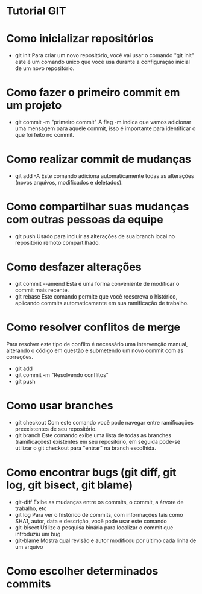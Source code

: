 <!-- Equipe: Eduardo Augusto Ferreira, João Vitor Tomio -->

# Tutorial GIT

# Como inicializar repositórios
- git init
Para criar um novo repositório, você vai usar o comando "git init" este é um comando único que você usa durante a configuração inicial de um novo repositório.

# Como fazer o primeiro commit em um projeto
- git commit -m "primeiro commit" 
A flag -m indica que vamos adicionar uma mensagem para aquele commit, isso é importante para identificar o que foi feito no commit.

# Como realizar commit de mudanças
- git add -A 
Este comando adiciona automaticamente todas as alterações (novos arquivos, modificados e deletados).

# Como compartilhar suas mudanças com outras pessoas da equipe
- git push
Usado para incluir as alterações de sua branch local no repositório remoto compartilhado.

# Como desfazer alterações
- git commit --amend
Esta é uma forma conveniente de modificar o commit mais recente.
- git rebase
Este comando permite que você reescreva o histórico, aplicando commits automaticamente em sua ramificação de trabalho.

# Como resolver conflitos de merge
Para resolver este tipo de conflito é necessário uma intervenção manual, alterando o código em questão e submetendo um novo commit com as correções.
- git add
- git commit -m "Resolvendo conflitos"
- git push

# Como usar branches
- git checkout
Com este comando você pode navegar entre ramificações preexistentes de seu repositório.
- git branch 
Este comando exibe uma lista de todas as branches (ramificações) existentes em seu reposítório, em seguida pode-se utilizar o git checkout para "entrar" na branch escolhida.

# Como encontrar bugs (git diff, git log, git bisect, git blame)
- git-diff
Exibe as mudanças entre os commits, o commit, a árvore de trabalho, etc
- git log
Para ver o histórico de commits, com informações tais como SHA1, autor, data e descrição, você pode usar este comando
- git-bisect
Utilize a pesquisa binária para localizar o commit que introduziu um bug
- git-blame
Mostra qual revisão e autor modificou por último cada linha de um arquivo

# Como escolher determinados commits

